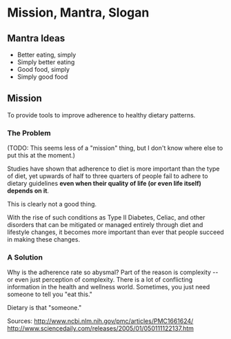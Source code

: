 # Mission, Mantra, Slogan

## Mantra Ideas

- Better eating, simply
- Simply better eating
- Good food, simply
- Simply good food

## Mission

To provide tools to improve adherence to healthy dietary patterns.

### The Problem
(TODO: This seems less of a "mission" thing, but I don't know where else to put this at the moment.)

Studies have shown that adherence to diet is more important than the type of diet, yet upwards of half to three 
quarters of people fail to adhere to dietary guidelines **even when their quality of life (or even life itself) 
depends on it**.

This is clearly not a good thing.

With the rise of such conditions as Type II Diabetes, Celiac, and other disorders that can be mitigated 
or managed entirely through diet and lifestyle changes, it becomes more important than ever that people 
succeed in making these changes.

### A Solution

Why is the adherence rate so abysmal? Part of the reason is complexity -- or even just perception of 
complexity. There is a lot of conflicting information in the health and wellness world. Sometimes, you 
just need someone to tell you "eat this."

Dietary is that "someone."

Sources:
http://www.ncbi.nlm.nih.gov/pmc/articles/PMC1661624/
http://www.sciencedaily.com/releases/2005/01/050111122137.htm